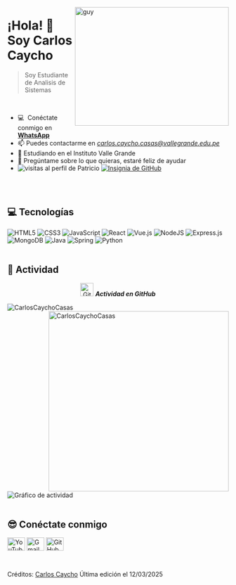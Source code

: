 <img align="right" height="270px" alt="guy" width="350" src="https://i.pinimg.com/originals/e4/26/70/e426702edf874b181aced1e2fa5c6cde.gif" /> </a>
 
### <h1>¡Hola! 👋 Soy Carlos Caycho</h1>

> Soy Estudiante de Analisis de Sistemas
<br />

- :computer: &nbsp;Conéctate conmigo en **[WhatsApp](https://wa.me/51903011604)**
- 📫 Puedes contactarme en *carlos.caycho.casas@vallegrande.edu.pe*
- 📝 Estudiando en el Instituto Valle Grande
- 💬 Pregúntame sobre lo que quieras, estaré feliz de ayudar
- <img src="https://komarev.com/ghpvc/?username=iscpatricio92&label=Profile%20views&color=brightgreen&style=plastic" alt="visitas al perfil de Patricio" /> 
  <a href="https://github.com/iscpatricio92?tab=followers"><img src="https://img.shields.io/github/followers/iscpatricio92?label=Seguidores&style=social" alt="Insignia de GitHub"></a>
<br><br>

## 💻 Tecnologías

<div>
  <img alt="HTML5" src="https://img.shields.io/badge/html5-%23E34F26.svg?style=for-the-badge&logo=html5&logoColor=white"/>
  <img alt="CSS3" src="https://img.shields.io/badge/css3-%231572B6.svg?style=for-the-badge&logo=css3&logoColor=white"/>
  <img alt="JavaScript" src="https://img.shields.io/badge/javascript-%23323330.svg?style=for-the-badge&logo=javascript&logoColor=%23F7DF1E"/>
  <img alt="React" src="https://img.shields.io/badge/react-%2320232a.svg?style=for-the-badge&logo=react&logoColor=%2361DAFB"/>
  <img alt="Vue.js" src="https://img.shields.io/badge/Vue.js-35495E?style=for-the-badge&logo=vue.js&logoColor=4FC08D"/> 
  <img alt="NodeJS" src="https://img.shields.io/badge/node.js-%2343853D.svg?style=for-the-badge&logo=node-dot-js&logoColor=white"/>
  <img alt="Express.js" src="https://img.shields.io/badge/express.js-%23404d59.svg?style=for-the-badge&logo=express&logoColor=%2361DAFB"/>
  <img alt="MongoDB" src ="https://img.shields.io/badge/MongoDB-%234ea94b.svg?style=for-the-badge&logo=mongodb&logoColor=white"/>
  <img alt="Java" src ="https://img.shields.io/badge/Java-ED8B00?style=for-the-badge&logo=java&logoColor=white"/>
  <img alt="Spring" src ="https://img.shields.io/badge/Spring-6DB33F?style=for-the-badge&logo=spring&logoColor=white"/>
  <img alt="Python" src ="https://img.shields.io/badge/Python-14354C?style=for-the-badge&logo=python&logoColor=white"/>
  <br><br>
</div>

## 🚀 Actividad

<p align="center">
 <img src="https://media.giphy.com/media/W5eoZHPpUx9sapR0eu/giphy.gif" width="30" alt="Git"/>&nbsp;<i><b>Actividad en GitHub</b></i>
</p>
 
<p>
 <img align="left" src="https://github-readme-stats.vercel.app/api/top-langs?username=CarlosCaychoCasas&langs_count=8&show_icons=true&locale=en&layout=compact&theme=chartreuse-dark" alt="CarlosCaychoCasas" />
</p>
<p>&nbsp;<img align="right" src="https://github-readme-stats.vercel.app/api?username=CarlosCaychoCasas&show_icons=true&locale=en&theme=chartreuse-dark" alt="CarlosCaychoCasas" width="410"/>
</p>

<br><br><br><br><br><br><br><br>

![Gráfico de actividad](https://github-readme-activity-graph.vercel.app/graph?username=CarlosCaychoCasas&custom_title=Actividad%20de%20Carlos%20Caycho&bg_color=0D1117&color=7F3FBF&line=7F3FBF&point=7F3FBF&area_color=FFFFFF&title_color=FFFFFF&area=true)
<br><br>


## 😎 Conéctate conmigo
<p align="left">
  
<a href="https://www.youtube.com/@CarlosAlejandroCaychoCasas" target="blank"><img align="center" src="https://www.svgrepo.com/show/475700/youtube-color.svg" alt="YouTube" height="30" width="40" /></a>
<a href="carlos.caycho.casas@vallegrande.edu.pe" target="blank"> <img align="center" src="https://www.svgrepo.com/show/349378/gmail.svg" alt="Gmail" height="30" width="40" /></a>
<a href="https://github.com/CarlosCaychoCasas" target="blank"> <img align="center" alt="GitHub" src="https://www.svgrepo.com/show/512317/github-142.svg" height="30" width="40" /></a>
</p>


<br>

Créditos: [Carlos Caycho](https://github.com/CarlosCaychoCasas) Última edición el 12/03/2025
